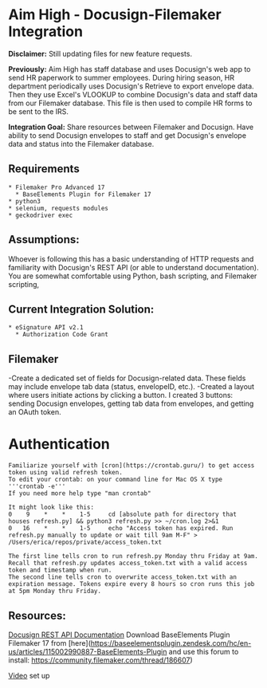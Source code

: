 # Aim High - Docusign-Filemaker Integration

**Disclaimer:** Still updating files for new feature requests.

**Previously:** Aim High has staff database and uses Docusign's web app to send HR paperwork to summer employees. During hiring season, HR department periodically uses Docusign's Retrieve to export envelope data. Then they use Excel's VLOOKUP to combine Docusign's data and staff data from our Filemaker database. This file is then used to compile HR forms to be sent to the IRS.

**Integration Goal:** Share resources between Filemaker and Docusign. Have ability to send Docusign envelopes to staff and get Docusign's envelope data and status into the Filemaker database. 

## Requirements
	* Filemaker Pro Advanced 17
	  * BaseElements Plugin for Filemaker 17
	* python3
	* selenium, requests modules
	* geckodriver exec

## Assumptions:
Whoever is following this has a basic understanding of HTTP requests and familiarity with Docusign's REST API (or able to understand documentation). You are somewhat comfortable using Python, bash scripting, and Filemaker scripting, 

## Current Integration Solution:
	* eSignature API v2.1
	  * Authorization Code Grant
	
## Filemaker
-Create a dedicated set of fields for Docusign-related data. These fields may include envelope tab data (status, envelopeID, etc.).
-Created a layout where users initiate actions by clicking a button. I created 3 buttons: sending Docusign envelopes, getting tab data from envelopes, and getting an OAuth token.


# Authentication
```
Familiarize yourself with [cron](https://crontab.guru/) to get access token using valid refresh token.
To edit your crontab: on your command line for Mac OS X type '''crontab -e'''
If you need more help type "man crontab"

It might look like this:
0    9    *    *    1-5     cd [absolute path for directory that houses refresh.py] && python3 refresh.py >> ~/cron.log 2>&1
0   16    *    *    1-5     echo "Access token has expired. Run refresh.py manually to update or wait till 9am M-F" > /Users/erica/repos/private/access_token.txt

The first line tells cron to run refresh.py Monday thru Friday at 9am. Recall that refresh.py updates access_token.txt with a valid access token and timestamp when run.
The second line tells cron to overwrite access_token.txt with an expiration message. Tokens expire every 8 hours so cron runs this job at 5pm Monday thru Friday.

```



## Resources: 
[Docusign REST API Documentation](https://developers.docusign.com/esign-rest-api)
Download BaseElements Plugin Filemaker 17 from [here](https://baseelementsplugin.zendesk.com/hc/en-us/articles/115002990887-BaseElements-Plugin and use this forum to install: https://community.filemaker.com/thread/186607)

[Video](https://community.filemaker.com/external-link.jspa?url=https%3A%2F%2Fwww.filemakermagazine.com%2Fvideos%2Ffilemaker-rest-using-baseelements-plugin) set up

